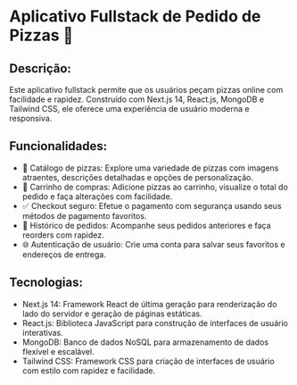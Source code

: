 <h1>Aplicativo Fullstack de Pedido de Pizzas 🍕</h1>
<h2>Descrição:</h2>
Este aplicativo fullstack permite que os usuários peçam pizzas online com facilidade e rapidez. Construído com Next.js 14, React.js, MongoDB e Tailwind CSS, ele oferece uma experiência de usuário moderna e responsiva.

<h2>Funcionalidades:</h2>
<ul>
  <li>🍕 Catálogo de pizzas: Explore uma variedade de pizzas com imagens atraentes, descrições detalhadas e opções de personalização.</li>
  <li>🛒 Carrinho de compras: Adicione pizzas ao carrinho, visualize o total do pedido e faça alterações com facilidade.</li>
  <li>✅ Checkout seguro: Efetue o pagamento com segurança usando seus métodos de pagamento favoritos.</li>
  <li>👀 Histórico de pedidos: Acompanhe seus pedidos anteriores e faça reorders com rapidez.</li>
  <li>🌐 Autenticação de usuário: Crie uma conta para salvar seus favoritos e endereços de entrega.</li>
</ul>

<h2>Tecnologias:</h2>
<ul>
  <li>Next.js 14: Framework React de última geração para renderização do lado do servidor e geração de páginas estáticas.</li>
  <li>React.js: Biblioteca JavaScript para construção de interfaces de usuário interativas.</li>
  <li>MongoDB: Banco de dados NoSQL para armazenamento de dados flexível e escalável.</li>
  <li>Tailwind CSS: Framework CSS para criação de interfaces de usuário com estilo com rapidez e facilidade.</li>
</ul>
